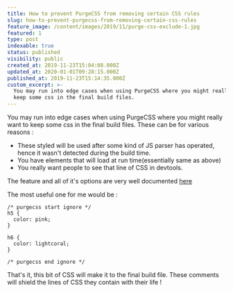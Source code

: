 ```yaml
---
title: How to prevent PurgeCSS from removing certain CSS rules
slug: how-to-prevent-purgecss-from-removing-certain-css-rules
feature_image: /content/images/2019/11/purge-css-exclude-1.jpg
featured: 1
type: post
indexable: true
status: published
visibility: public
created_at: 2019-11-23T15:04:08.000Z
updated_at: 2020-01-01T09:28:15.000Z
published_at: 2019-11-23T15:14:35.000Z
custom_excerpt: >-
  You may run into edge cases when using PurgeCSS where you might really want to
  keep some css in the final build files. 
---
```


You may run into edge cases when using PurgeCSS where you might really want to keep some css in the final build files. These can be for various reasons :

*   These styled will be used after some kind of JS parser has operated, hence it wasn't detected during the build time.
*   You have elements that will load at run time(essentially same as above)
*   You really want people to see that line of CSS in devtools.

The feature and all of it's options are very well documented [here](https://github.com/FullHuman/purgecss-docs/blob/master/whitelisting.md)

The most useful one for me would be :

    /* purgecss start ignore */
    h5 {
      color: pink;
    }
    
    h6 {
      color: lightcoral;
    }
    
    /* purgecss end ignore */

That's it, this bit of CSS will make it to the final build file. These comments will shield the lines of CSS they contain with their life !